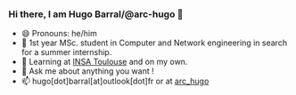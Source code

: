 ### Hi there, I am Hugo Barral/@arc-hugo 👋

- 😄 Pronouns: he/him
- 🔭 1st year MSc. student in Computer and Network engineering in search for a summer internship.
- 🌱 Learning at [INSA Toulouse](https://www.insa-toulouse.fr/en/index.html) and on my own.
- 💬 Ask me about anything you want !
- 📫 hugo\[dot\]barral\[at\]outlook\[dot\]fr or at [arc_hugo](https://keybase.io/arc_hugo/)


<!--
**arc-hugo/arc-hugo** is a ✨ _special_ ✨ repository because its `README.md` (this file) appears on your GitHub profile.

Here are some ideas to get you started:

- 🔭 I’m currently working on ...
- 🌱 I’m currently learning ...
- 👯 I’m looking to collaborate on ...
- 🤔 I’m looking for help with ...
- 💬 Ask me about ...
- 📫 How to reach me: ...
- 😄 Pronouns: ...
- ⚡ Fun fact: ...
-->

